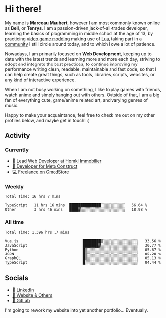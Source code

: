 # Hi there!

My name is **Marceau Maubert**, however I am most commonly known online as **Bell**, or **Tenrys**. I am a passion-driven jack-of-all-trades developer, learning the basics of programming in middle school at the age of 13, by practicing [video game modding](https://garrysmod.com) making use of [Lua](https://lua.org), taking part in a [community](https://metastruct.net) I still circle around today, and to which I owe a lot of patience.

Nowadays, I am primarily focused on **Web Development**, keeping up to date with the latest trends and learning more and more each day, striving to adopt  and integrate the best practices, to continue improving my performance writing clean, readable, maintainable and fast code, so that I can help create great things, such as tools, libraries, scripts, websites, or any kind of interactive experience.

When I am not busy working on something, I like to play games with friends, watch anime and simply hanging out with others. Outside of that, I am a big fan of everything cute, game/anime related art, and varying genres of music.

Happy to make your acquaintance, feel free to check me out on my other profiles below, and maybe get in touch! :)

## Activity

### Currently

- [🏢 Lead Web Developer at Homki Immobilier](https://homki-immobilier.com)
- [🎈 Developer for Meta Construct](https://metastruct.net)
- [💻 Freelance on GmodStore](https://www.gmodstore.com/users/Tenrys)

### Weekly
<!--START_SECTION:wakaWeekly-->

```text
Total Time: 16 hrs 7 mins

TypeScript   11 hrs 16 mins  ██████████████░░░░░░░░░░░   56.64 %
Other        3 hrs 46 mins   ████▓░░░░░░░░░░░░░░░░░░░░   18.98 %
```

<!--END_SECTION:wakaWeekly-->

### All time
<!--START_SECTION:wakaTotal-->

```text
Total Time: 1,396 hrs 17 mins

Vue.js                             ████████▒░░░░░░░░░░░░░░░░   33.56 %
JavaScript                         ███████▓░░░░░░░░░░░░░░░░░   30.77 %
Python                             █▒░░░░░░░░░░░░░░░░░░░░░░░   05.67 %
JSON                               █▒░░░░░░░░░░░░░░░░░░░░░░░   05.28 %
GraphQL                            █▒░░░░░░░░░░░░░░░░░░░░░░░   05.13 %
TypeScript                         █░░░░░░░░░░░░░░░░░░░░░░░░   04.44 %
```

<!--END_SECTION:wakaTotal-->

## Socials

- [👔 LinkedIn](https://www.linkedin.com/in/marceau-maubert)
- [🔗 Website & Others](https://bell.moe)
- [🦊 GitLab](https://gitlab.com/Tenrys)

I'm going to rework my website into yet another portfolio... Eventually.
